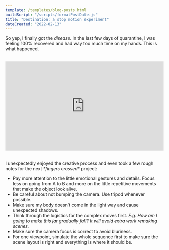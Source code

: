 ```yaml
---
template: /templates/blog-posts.html
buildScript: "/scripts/formatPostDate.js"
title: "Destination: a stop motion experiment"
dateCreated: "2022-02-13"
---
```


So yep, I finally got the _disease_. In the last few days of quarantine, I was feeling 100% recovered and had way too much time on my hands. This is what happened.

<style>.embed-container { position: relative; margin: 2rem 0; padding-top: 56.25%; height: 0; overflow: hidden; max-width: 100%; } .embed-container iframe, .embed-container object, .embed-container embed { position: absolute; top: 0; left: 0; width: 100%; height: 100%; }</style>
<div class='embed-container'><iframe src='https://player.vimeo.com/video/695391932?byline=0&portrait=0' frameborder='0' allowFullScreen></iframe></div>

I unexpectedly enjoyed the creative process and even took a few rough notes for the next _\*fingers crossed\*_ project:

- Pay more attention to the little emotional gestures and details. Focus less on going from A to B and more on the little repetitive movements that make the object look alive.
- Be careful about not bumping the camera. Use tripod whenever possible.
- Make sure my body doesn't come in the light way and cause unexpected shadows.
- Think through the logistics for the complex moves first. _E.g. How am I going to make this jar gradually fall? It will avoid extra work remaking scenes._
- Make sure the camera focus is correct to avoid bluriness.
- For one viewpoint, simulate the whole sequence first to make sure the scene layout is right and everything is where it should be.
